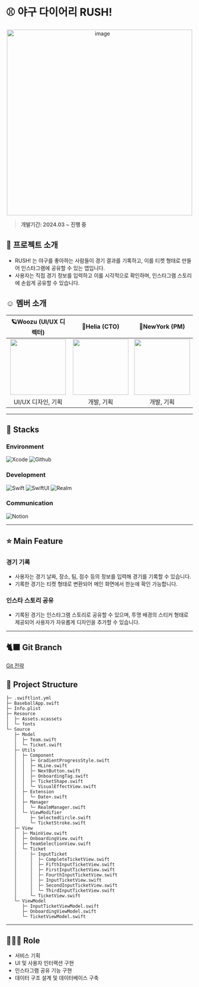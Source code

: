 # ⚾️ 야구 다이어리 RUSH!
<p align="center">
    <img width="500" alt="image" src="https://github.com/user-attachments/assets/5bb9cfbb-4608-4b74-bb27-41b260653d04">
</p>
  
>**개발기간: 2024.03 ~ 진행 중**

## 📖 프로젝트 소개
- RUSH! 는 야구를 좋아하는 사람들이 경기 결과를 기록하고, 이를 티켓 형태로 만들어 인스타그램에 공유할 수 있는 앱입니다.
- 사용자는 직접 경기 정보를 입력하고 이를 시각적으로 확인하며, 인스타그램 스토리에 손쉽게 공유할 수 있습니다.

## ☺️ 멤버 소개
|🪐Woozu (UI/UX 디렉터)|🌻Helia (CTO) |🗽NewYork (PM)|
|:---:|:---:|:---:|
|<img alt="" src="https://github.com/user-attachments/assets/d6f0ed8c-0891-4493-8451-d8af5c97b198" width="150">|<img alt="" src="https://github.com/yoohyebin.png" width="150">|<img alt="" src="https://github.com/NewYorkKim.png" width="150">|
|UI/UX 디자인, 기획|개발, 기획|개발, 기획|

---

## 🔧 Stacks 

### Environment
![Xcode](https://img.shields.io/badge/Xcode-147EFB?style=for-the-badge&logo=Xcode&logoColor=white)
![Github](https://img.shields.io/badge/GitHub-181717?style=for-the-badge&logo=GitHub&logoColor=white)               

### Development
![Swift](https://img.shields.io/badge/Swift-F05138?style=for-the-badge&logo=Swift&logoColor=white)
![SwiftUI](https://img.shields.io/badge/SwiftUI-0086c8?style=for-the-badge&logo=Swift&logoColor=white)
![Realm](https://img.shields.io/badge/Realm-39477F?style=for-the-badge&logo=Realm&logoColor=white)

### Communication
![Notion](https://img.shields.io/badge/Notion-000000?style=for-the-badge&logo=Notion&logoColor=white)

---
## ⭐ Main Feature
### 경기 기록
- 사용자는 경기 날짜, 장소, 팀, 점수 등의 정보를 입력해 경기를 기록할 수 있습니다.
- 기록한 경기는 티켓 형태로 변환되어 메인 화면에서 한눈에 확인 가능합니다.
  
### 인스타 스토리 공유
- 기록된 경기는 인스타그램 스토리로 공유할 수 있으며, 투명 배경의 스티커 형태로 제공되어 사용자가 자유롭게 디자인을 추가할 수 있습니다.
---

## 🐈‍⬛ Git Branch
[Git 전략](https://github.com/DevTillDie/ForestTori/wiki)

## 📂 Project Structure
```
├─ .swiftlint.yml
├─ BaseballApp.swift
├─ Info.plist
├─ Resource
│  ├─ Assets.xcassets
│  └─ fonts
└─ Source
   ├─ Model
   │  ├─ Team.swift
   │  └─ Ticket.swift
   ├─ Utils
   │  ├─ Component
   │  │  ├─ GradientProgressStyle.swift
   │  │  ├─ HLine.swift
   │  │  ├─ NextButton.swift
   │  │  ├─ OnboardingTag.swift
   │  │  ├─ TicketShape.swift
   │  │  └─ VisualEffectView.swift
   │  ├─ Extension
   │  │  └─ Date+.swift
   │  ├─ Manager
   │  │  └─ RealmManager.swift
   │  └─ ViewModifier
   │     ├─ SelectedCircle.swift
   │     └─ TicketStroke.swift
   ├─ View
   │  ├─ MainView.swift
   │  ├─ OnboardingView.swift
   │  ├─ TeamSelectionView.swift
   │  └─ Ticket
   │     ├─ InputTicket
   │     │  ├─ CompleteTicketView.swift
   │     │  ├─ FifthInputTicketView.swift
   │     │  ├─ FirstInputTicketView.swift
   │     │  ├─ FourthInputTicketView.swift
   │     │  ├─ InputTicketView.swift
   │     │  ├─ SecondInputTicketView.swift
   │     │  └─ ThirdInputTicketView.swift
   │     └─ TicketView.swift
   └─ ViewModel
      ├─ InputTicketViewModel.swift
      ├─ OnboardingViewModel.swift
      └─ TicketViewModel.swift
```
---

## 👩🏻‍💻 Role
- 서비스 기획
- UI 및 사용자 인터랙션 구현
- 인스타그램 공유 기능 구현
- 데이터 구조 설계 및 데이터베이스 구축
